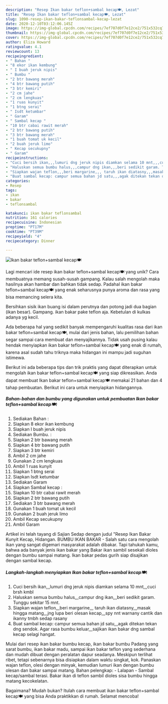 ```yaml
---
description: "Resep Ikan bakar teflon+sambal kecap🍽, Lezat"
title: "Resep Ikan bakar teflon+sambal kecap🍽, Lezat"
slug: 1090-resep-ikan-bakar-teflonsambal-kecap-lezat
date: 2020-12-10T03:12:06.145Z
image: https://img-global.cpcdn.com/recipes/7ef707d0f7e12ce2/751x532cq70/ikan-bakar-teflonsambal-kecap🍽-foto-resep-utama.jpg
thumbnail: https://img-global.cpcdn.com/recipes/7ef707d0f7e12ce2/751x532cq70/ikan-bakar-teflonsambal-kecap🍽-foto-resep-utama.jpg
cover: https://img-global.cpcdn.com/recipes/7ef707d0f7e12ce2/751x532cq70/ikan-bakar-teflonsambal-kecap🍽-foto-resep-utama.jpg
author: Eliza Howard
ratingvalue: 4.1
reviewcount: 13
recipeingredient:
- " Bahan "
- "8 ekor ikan kembung"
- " I buah jeruk nipis"
- " Bumbu "
- "2 btr bawang merah"
- "4 btr bawang putih"
- "3 btr kemiri"
- "2 cm jahe"
- "2 cm lengkuas"
- "1 ruas kunyit"
- "1 btng serai"
- " Isdt ketumbar"
- " Garam"
- " Sambal kecap "
- "10 btr cabai rawit merah"
- "2 btr bawang putih"
- "3 btr bawang merah"
- "1 buah tomat uk kecil"
- "2 buah jeruk limo"
- " Kecap secukupny"
- " Garam"
recipeinstructions:
- "Cuci bersih ikan,,,lumuri dng jeruk nipis diamkan selama 10 mnt,,,cuci brsh kmbl"
- "Haluskan semua bumbu halus,,,campur dng ikan,,,beri sedikit garam. Tunggu sekitar 15 mnt."
- "Siapkan wajan teflon,,,beri margarine,,, taruh ikan diatasny,,,masak hingga matang,,,jng lupa beri olesan kecap,,,spy nnt warnany cantik dan ikanny tmbh sedap rasany"
- "Buat sambal kecap: campur semua bahan jd satu,,,agak ditekan tekan dng sendok. Agar rasa bumbu keluar,,,sajikan ikan bakar dng sambal kecap selagi hangat."
categories:
- Resep
tags:
- ikan
- bakar
- teflonsambal

katakunci: ikan bakar teflonsambal 
nutrition: 161 calories
recipecuisine: Indonesian
preptime: "PT17M"
cooktime: "PT39M"
recipeyield: "4"
recipecategory: Dinner

---
```



![Ikan bakar teflon+sambal kecap🍽](https://img-global.cpcdn.com/recipes/7ef707d0f7e12ce2/751x532cq70/ikan-bakar-teflonsambal-kecap🍽-foto-resep-utama.jpg)

Lagi mencari ide resep ikan bakar teflon+sambal kecap🍽 yang unik? Cara membuatnya memang susah-susah gampang. Kalau salah mengolah maka hasilnya akan hambar dan bahkan tidak sedap. Padahal ikan bakar teflon+sambal kecap🍽 yang enak seharusnya punya aroma dan rasa yang bisa memancing selera kita.

Bersihkan sisik ikan buang isi dalam perutnya dan potong jadi dua bagian (ikan besar). Gampang. ikan bakar pake teflon aja. Kebetulan di kulkas adanya yg kecil.

Ada beberapa hal yang sedikit banyak mempengaruhi kualitas rasa dari ikan bakar teflon+sambal kecap🍽, mulai dari jenis bahan, lalu pemilihan bahan segar sampai cara membuat dan menyajikannya. Tidak usah pusing kalau hendak menyiapkan ikan bakar teflon+sambal kecap🍽 yang enak di rumah, karena asal sudah tahu triknya maka hidangan ini mampu jadi suguhan istimewa.


Berikut ini ada beberapa tips dan trik praktis yang dapat diterapkan untuk mengolah ikan bakar teflon+sambal kecap🍽 yang siap dikreasikan. Anda dapat membuat Ikan bakar teflon+sambal kecap🍽 memakai 21 bahan dan 4 tahap pembuatan. Berikut ini cara untuk menyiapkan hidangannya.

<!--inarticleads1-->

##### Bahan-bahan dan bumbu yang digunakan untuk pembuatan Ikan bakar teflon+sambal kecap🍽:

1. Sediakan  Bahan :
1. Siapkan 8 ekor ikan kembung
1. Siapkan  I buah jeruk nipis
1. Sediakan  Bumbu. :
1. Siapkan 2 btr bawang merah
1. Siapkan 4 btr bawang putih
1. Siapkan 3 btr kemiri
1. Ambil 2 cm jahe
1. Gunakan 2 cm lengkuas
1. Ambil 1 ruas kunyit
1. Siapkan 1 btng serai
1. Siapkan  Isdt ketumbar
1. Sediakan  Garam
1. Siapkan  Sambal kecap :
1. Siapkan 10 btr cabai rawit merah
1. Siapkan 2 btr bawang putih
1. Sediakan 3 btr bawang merah
1. Gunakan 1 buah tomat uk kecil
1. Gunakan 2 buah jeruk limo
1. Ambil  Kecap secukupny
1. Ambil  Garam


Artikel ini telah tayang di Sajian Sedap dengan judul &#34;Resep Ikan Bakar Kunyit Kecap, Hidangan. BUMBU IKAN BAKAR - Salah satu cara mengolah ikan yang sangat digemari masyarakat adalah dibakar. Tapi tahukah kamu, bahwa ada banyak jenis ikan bakar yang Bakar ikan sambil sesekali dioles dengan bumbu sampai matang. Ikan bakar pedas gurih siap disajikan dengan sambal kecap. 

<!--inarticleads2-->

##### Langkah-langkah menyiapkan Ikan bakar teflon+sambal kecap🍽:

1. Cuci bersih ikan,,,lumuri dng jeruk nipis diamkan selama 10 mnt,,,cuci brsh kmbl
1. Haluskan semua bumbu halus,,,campur dng ikan,,,beri sedikit garam. Tunggu sekitar 15 mnt.
1. Siapkan wajan teflon,,,beri margarine,,, taruh ikan diatasny,,,masak hingga matang,,,jng lupa beri olesan kecap,,,spy nnt warnany cantik dan ikanny tmbh sedap rasany
1. Buat sambal kecap: campur semua bahan jd satu,,,agak ditekan tekan dng sendok. Agar rasa bumbu keluar,,,sajikan ikan bakar dng sambal kecap selagi hangat.


Mulai dari resep ikan bakar bumbu kecap, ikan bakar bumbu Padang yang sarat bumbu, ikan bakar madu, sampai ikan bakar teflon yang sederhana dan mudah dibuat dengan peralatan dapur seadanya. Meskipun terlihat ribet, tetapi sebenarnya bisa disiapkan dalam waktu singkat, kok. Panaskan wajan teflon, olesi dengan minyak, kemudian lumuri ikan dengan bumbu olesan dan bakar sampai matang. Bahan pelengkap: - Lalapan - Sambal kecap/sambal terasi. Bakar ikan di teflon sambil dioles sisa bumbu hingga matang kecokelatan. 

Bagaimana? Mudah bukan? Itulah cara membuat ikan bakar teflon+sambal kecap🍽 yang bisa Anda praktikkan di rumah. Selamat mencoba!
